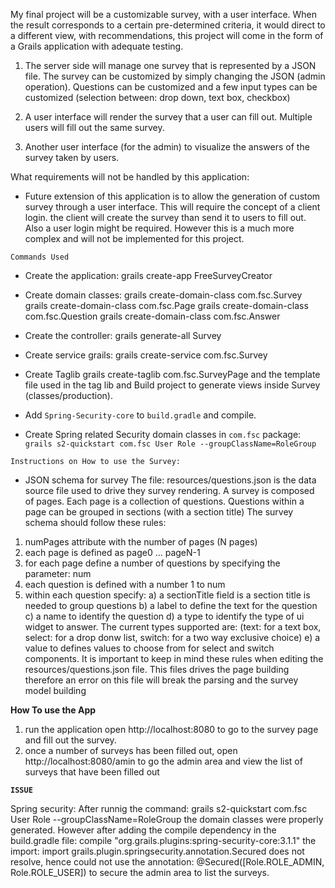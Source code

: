 My final project will be a customizable survey, with a user interface.  When the result corresponds to a certain pre-determined criteria, it would direct to a different view, with recommendations, this project will come in the form of a Grails application with adequate testing.
1) The server side will manage one survey that is represented by a JSON file. The survey can be customized by simply changing the JSON (admin operation). Questions can be customized and a few input types can be customized (selection between: drop down, text box, checkbox)

2) A user interface will render the survey that a user can fill out. Multiple users will fill out the same survey.

3) Another user interface (for the admin) to visualize the answers of the survey taken by users.

What requirements will not be handled by this application:
- Future extension of this application is to allow the generation of custom survey through a user interface. This will require the concept of a client login. the client will create the survey than send it to users to fill out. Also a user login might be required. However this is a much more complex and will not be implemented for this project.


`Commands Used`

  - Create the application: grails create-app FreeSurveyCreator
  
  - Create domain classes: grails create-domain-class com.fsc.Survey grails create-domain-class com.fsc.Page grails create-domain-class com.fsc.Question grails create-domain-class com.fsc.Answer
  
  - Create the controller: grails generate-all Survey
  
  - Create service grails: grails create-service com.fsc.Survey
  
  - Create Taglib grails create-taglib com.fsc.SurveyPage
    and the template file used in the tag lib and Build project to generate views inside Survey (classes/production).
  - Add `Spring-Security-core` to `build.gradle` and compile. 
  - Create Spring related Security domain classes in `com.fsc` package: `grails s2-quickstart com.fsc User Role --groupClassName=RoleGroup`

  
  `Instructions on How to use the Survey:`
  
  - JSON schema for survey The file: resources/questions.json is the data source file used to drive they survey rendering. A survey is composed of pages. Each page is a collection of questions. Questions within a page can be grouped in sections (with a section title) The survey schema should follow these rules:
  
  1. numPages attribute with the number of pages (N pages)
  2. each page is defined as page0 ... pageN-1
  3. for each page define a number of questions by specifying the parameter: num
  4. each question is defined with a number 1 to num
  5. within each question specify: 
      a) a sectionTitle field is a section title is needed to group questions 
      b) a label to define the text for the question 
      c) a name to identify the question 
      d) a type to identify the type of ui widget to answer. The current types supported are: (text: for a text box, select: for a drop donw list, switch: for a two way exclusive choice) 
      e) a value to defines values to choose from for select and switch components. It is important to keep in mind these rules when editing the resources/questions.json file. This files drives the page building therefore an error on this file will break the parsing and the survey model building
      
   **How To use the App**
   
   1. run the application
   open http://localhost:8080 to go to the survey page and fill out the survey.
   2. once a number of surveys has been filled out, open http://localhost:8080/amin to go the admin area and view the list of surveys that have been filled out
   
   **`ISSUE`** 
    
   Spring security: After runnig the command: grails s2-quickstart com.fsc User Role --groupClassName=RoleGroup the domain classes were properly generated. However after adding the compile dependency in the build.gradle file: compile "org.grails.plugins:spring-security-core:3.1.1" the import: import grails.plugin.springsecurity.annotation.Secured does not resolve, hence could not use the annotation: @Secured([Role.ROLE_ADMIN, Role.ROLE_USER]) to secure the admin area to list the surveys.
   
   